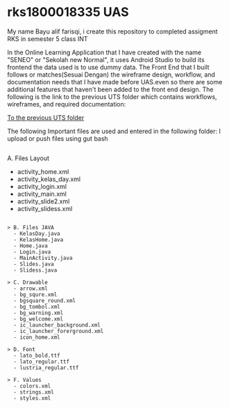 # rks1800018335 UAS
My name Bayu alif farisqi, i create this repository to completed assigment RKS in semester 5 class INT

In the Online Learning Application that I have created with the name "SENEO" or "Sekolah new Normal", it uses Android Studio to build its frontend the data used
is to use dummy data.
The Front End that I built follows or matches(Sesuai Dengan) the wireframe design, workflow, and documentation needs that I have made before UAS.even so there are some additional features that haven't been added to the front end design.
The following is the link to the previous UTS folder which contains workflows, wireframes, and required documentation:

[To the previous UTS folder](https://drive.google.com/drive/folders/10umITYlThlMVJmQqVuqLJvu9zLcYRp3V)

The following Important files are used and entered in the following folder:
I upload or push files using gut bash

> ```sh
  A. Files Layout
  - activity_home.xml
  - activity_kelas_day.xml
  - activity_login.xml
  - activity_main.xml
  - activity_slide2.xml
  - activity_slidess.xml
```

> B. Files JAVA
  - KelasDay.java
  - KelasHome.java
  - Home.java
  - Login.java
  - MainActivity.java
  - Slides.java
  - Slidess.java

> C. Drawable
  - arrow.xml
  - bg_squre.xml
  - bgsquare_round.xml
  - bg_tombol.xml
  - bg_warning.xml
  - bg_welcome.xml
  - ic_launcher_background.xml
  - ic_launcher_forerground.xml
  - icon_home.xml

> D. Font
  - lato_bold.ttf
  - lato_regular.ttf
  - lustria_regular.ttf

> F. Values
  - colors.xml
  - strings.xml
  - styles.xml

